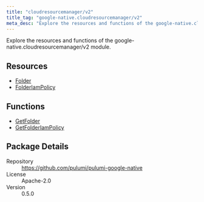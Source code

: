 ```yaml
---
title: "cloudresourcemanager/v2"
title_tag: "google-native.cloudresourcemanager/v2"
meta_desc: "Explore the resources and functions of the google-native.cloudresourcemanager/v2 module."
---
```


<!-- WARNING: this file was generated by Pulumi Docs Generator. -->
<!-- Do not edit by hand unless you're certain you know what you are doing! -->

Explore the resources and functions of the google-native.cloudresourcemanager/v2 module.

<h2 id="resources">Resources</h2>
<ul class="api">
    <li><a href="folder" title="Folder"><span class="symbol resource"></span>Folder</a></li>
    <li><a href="folderiampolicy" title="FolderIamPolicy"><span class="symbol resource"></span>FolderIamPolicy</a></li>
</ul>

<h2 id="functions">Functions</h2>
<ul class="api">
    <li><a href="getfolder" title="GetFolder"><span class="symbol function"></span>GetFolder</a></li>
    <li><a href="getfolderiampolicy" title="GetFolderIamPolicy"><span class="symbol function"></span>GetFolderIamPolicy</a></li>
</ul>

<h2 id="package-details">Package Details</h2>
<dl class="package-details">
	<dt>Repository</dt>
	<dd><a href="https://github.com/pulumi/pulumi-google-native">https://github.com/pulumi/pulumi-google-native</a></dd>
	<dt>License</dt>
	<dd>Apache-2.0</dd>
	<dt>Version</dt>
	<dd>0.5.0</dd>
</dl>

